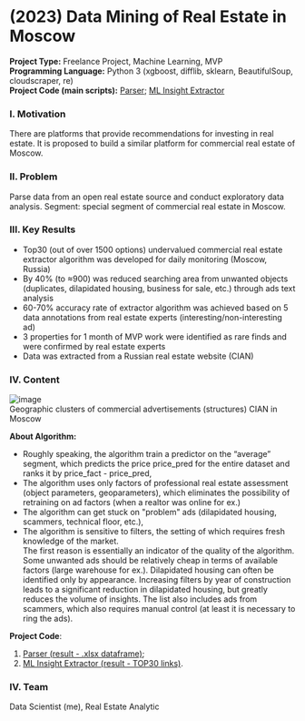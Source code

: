 # (2023) Data Mining of Real Estate in Moscow 
**Project Type:**  Freelance Project, Machine Learning, MVP  
**Programming Language:** Python 3 (xgboost, difflib, sklearn, BeautifulSoup, cloudscraper, re)  
**Project Сode (main scripts):** [Parser](https://github.com/ResearchMachine/commercial-project-ml-mvp-insight-in-real-estate-moscow/blob/main/preprocessing/run_preprocessing.ipynb); [ML Insight Extractor](https://github.com/ResearchMachine/commercial-project-ml-mvp-insight-in-real-estate-moscow/blob/main/modeling/run_modeling.ipynb)   
<!--- **Project Full Description:** [Presentation](https://github.com/ResearchMachine/commercial-project-ml-mvp-insight-in-real-estate-moscow/blob/main/EN.pdf) --->


### I. Motivation
There are platforms that provide recommendations for investing in real estate. It is proposed to build a similar platform for commercial real estate of Moscow.

### II. Problem
Parse data from an open real estate source and conduct exploratory data analysis. Segment: special segment of commercial real estate in Moscow. 

### III. Key Results 
* Top30 (out of over 1500 options) undervalued commercial real estate extractor algorithm was developed for daily monitoring (Moscow, Russia)
* By 40% (to ≈900) was reduced searching area from unwanted objects (duplicates, dilapidated housing, business for sale, etc.) through ads text analysis
* 60-70% accuracy rate of extractor algorithm was achieved based on 5 data annotations from real estate experts (interesting/non-interesting ad)
* 3 properties for 1 month of MVP work were identified as rare finds and were confirmed by real estate experts 
* Data was extracted from a Russian real estate website (CIAN)


### IV. Content

![image](https://github.com/ResearchMachine/commercial-project-ml-mvp-insight-in-real-estate-moscow/assets/70639823/67974aa5-54b5-41b3-a3f4-8258d3fea1e1)  
Geographic clusters of commercial advertisements (structures) CIAN in Moscow

**About Algorithm:**
* Roughly speaking, the algorithm train a predictor on the “average” segment, which predicts the price price_pred for the entire dataset and ranks it by price_fact - price_pred,
* The algorithm uses only factors of professional real estate assessment (object parameters, geoparameters), which eliminates the possibility of retraining on ad factors (when a realtor was online for ex.)
* The algorithm can get stuck on "problem" ads (dilapidated housing, scammers, technical floor, etc.),  
* The algorithm is sensitive to filters, the setting of which requires fresh knowledge of the market.  
The first reason is essentially an indicator of the quality of the algorithm. Some unwanted ads should be relatively cheap in terms of available factors (large warehouse for ex.). Dilapidated housing can often be identified only by appearance. Increasing filters by year of construction leads to a significant reduction in dilapidated housing, but greatly reduces the volume of insights. The list also includes ads from scammers, which also requires manual control (at least it is necessary to ring the ads).

<!--- 
**Key Problems of Scalability to Big Platform:**
1. Realtor Checking. If the realtor turns out to be a scammer, the platform will receive a negative review. This can greatly damage platform reputation and we cannot influence it.  
2. Market Knowledge and Explainability for User. We used many manual filters that cannot be obtained without special knowledge about the market. And also, we cannot use deep algorithms, since we must explain to the user why they should buy exactly this object.  
**Thus, using Data Analysis from open source commercial real estate in Moscow is profitable only for indiviual using.**--->

**Project Code**:
1. [Parser (result - .xlsx dataframe)](https://github.com/ResearchMachine/commercial-project-ml-mvp-insight-in-real-estate-moscow/blob/main/preprocessing/run_preprocessing.ipynb);  
2. [ML Insight Extractor (result - TOP30 links)](https://github.com/ResearchMachine/commercial-project-ml-mvp-insight-in-real-estate-moscow/blob/main/modeling/run_modeling.ipynb).
<!--- **Project Description:** [Presentation](https://github.com/ResearchMachine/commercial-project-ml-mvp-insight-in-real-estate-moscow/blob/main/EN.pdf) --->

### IV. Team
Data Scientist (me), Real Estate Analytic
